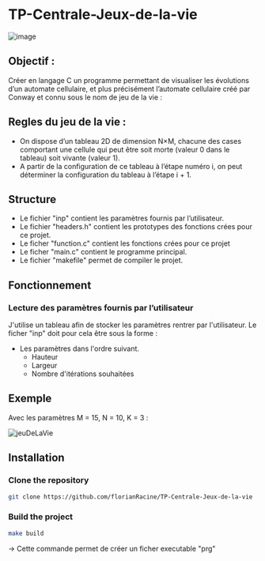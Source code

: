# TP-Centrale-Jeux-de-la-vie

![image](https://user-images.githubusercontent.com/103432737/231158178-f646bef6-cce4-44a1-8116-d8830f9d6b49.png)


## Objectif : 

Créer en langage C un programme permettant de visualiser les évolutions d’un automate cellulaire, et plus précisément l’automate cellulaire créé par Conway et connu sous le nom de jeu de la vie :

## Regles du jeu de la vie :

* On dispose d’un tableau 2D de dimension N×M, chacune des cases comportant une cellule qui peut être
soit morte (valeur 0 dans le tableau) soit vivante (valeur 1).
* A partir de la configuration de ce tableau à l’étape numéro i, on peut déterminer la configuration du tableau à l’étape i + 1.

## Structure

* Le fichier "inp" contient les paramètres fournis par l’utilisateur.
* Le fichier "headers.h" contient les prototypes des fonctions crées pour ce projet.
* Le ficher "function.c" contient les fonctions crées pour ce projet
* Le ficher "main.c" contient le programme principal.
* Le fichier "makefile" permet de compiler le projet.

## Fonctionnement

### Lecture des paramètres fournis par l’utilisateur

J'utilise un tableau afin de stocker les paramètres rentrer par l'utilisateur.
Le ficher "inp" doit pour cela être sous la forme :
* Les paramètres dans l'ordre suivant.
  * Hauteur
  * Largeur
  * Nombre d'itérations souhaitées

## Exemple

Avec les paramètres M = 15, N = 10, K = 3 :

![jeuDeLaVie](https://user-images.githubusercontent.com/103432737/231215091-2982a791-2631-4c68-b3f9-b41ae5b7e7b2.png)

## Installation

### Clone the repository

```bash
git clone https://github.com/florianRacine/TP-Centrale-Jeux-de-la-vie
```

### Build the project

```bash
make build
```
-> Cette commande permet de créer un ficher executable "prg"
